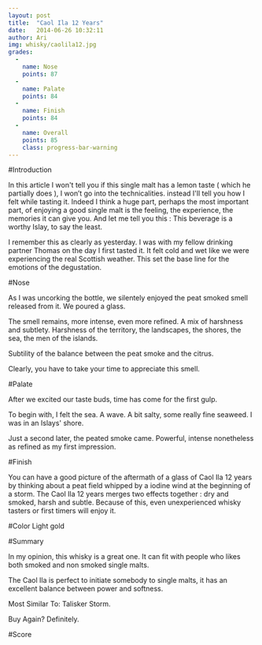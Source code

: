 ```yaml
---
layout: post
title:  "Caol Ila 12 Years"
date:   2014-06-26 10:32:11
author: Ari
img: whisky/caolila12.jpg
grades:
  -
    name: Nose
    points: 87
  -
    name: Palate
    points: 84
  -
    name: Finish
    points: 84
  -
    name: Overall
    points: 85
    class: progress-bar-warning
---
```




#Introduction

In this article I won't tell you if this single malt has a lemon taste ( which he partially does ), I won’t go into the technicalities. instead I'll tell you how I felt while tasting it. Indeed I think a huge part, perhaps the most important part, of enjoying a good single malt is the feeling, the experience, the memories it can give you. And let me tell you this : This beverage is a worthy Islay, to say the least.

I remember this as clearly as yesterday. I was with my fellow drinking partner Thomas on the day I first tasted it. It felt cold and wet like we were experiencing the real Scottish weather. This set the base line for the emotions of the degustation.

#Nose

As I was uncorking the bottle, we silentely enjoyed the peat smoked smell released from it.
We poured a glass.

The smell remains, more intense, even more refined. A mix of harshness and subtlety. 
Harshness of the territory, the landscapes, the shores, the sea, the men of the islands.

Subtility of the balance between the peat smoke and the citrus. 

Clearly, you have to take your time to appreciate this smell. 

#Palate 

After we excited our taste buds, time has come for the first gulp. 

 To begin with, I felt the sea. A wave. A bit salty, some really fine seaweed. I was in an Islays' shore.

Just a second later, the peated smoke came. Powerful, intense nonetheless as refined as my first impression.



#Finish

You can have a good picture of the aftermath of a glass of Caol Ila 12 years by thinking about a peat field whipped by a iodine wind at the beginning of a storm.
The Caol Ila 12 years merges two effects together : dry and smoked, harsh and subtle.
Because of this, even unexperienced whisky tasters or first timers will enjoy it.

#Color
Light gold


#Summary 

In my opinion, this whisky is a great one. It can fit with people who likes both smoked and non smoked single malts.

The Caol Ila is perfect to initiate somebody to single malts, it has an excellent balance between power and softness.


Most Similar To: Talisker Storm.

Buy Again? Definitely.

#Score
